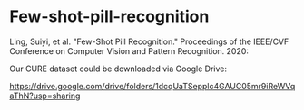 # Few-shot-pill-recognition
Ling, Suiyi, et al. "Few-Shot Pill Recognition." Proceedings of the IEEE/CVF Conference on Computer Vision and Pattern Recognition. 2020: 

Our CURE dataset could be downloaded via Google Drive: 

https://drive.google.com/drive/folders/1dcqUaTSepplc4GAUC05mr9iReWVqaThN?usp=sharing






